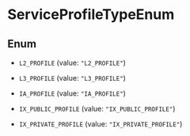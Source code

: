 

# ServiceProfileTypeEnum

## Enum


* `L2_PROFILE` (value: `"L2_PROFILE"`)

* `L3_PROFILE` (value: `"L3_PROFILE"`)

* `IA_PROFILE` (value: `"IA_PROFILE"`)

* `IX_PUBLIC_PROFILE` (value: `"IX_PUBLIC_PROFILE"`)

* `IX_PRIVATE_PROFILE` (value: `"IX_PRIVATE_PROFILE"`)



